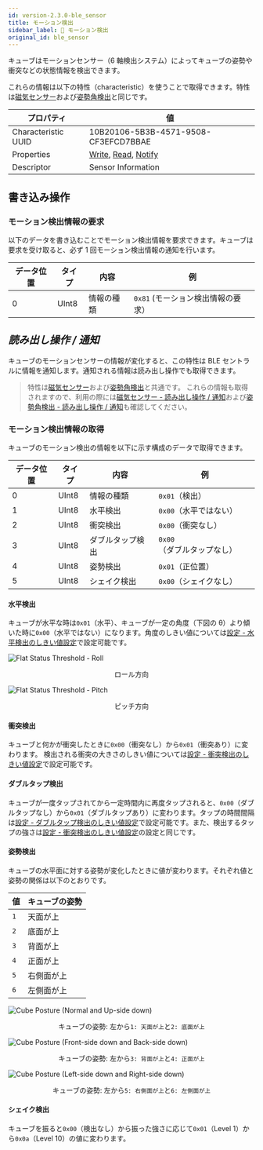 ```yaml
---
id: version-2.3.0-ble_sensor
title: モーション検出
sidebar_label: 🔄 モーション検出
original_id: ble_sensor
---
```


キューブはモーションセンサー（6 軸検出システム）によってキューブの姿勢や衝突などの状態情報を検出できます。

これらの情報は以下の特性（characteristic）を使うことで取得できます。特性は[磁気センサー](magnetic_sensor.md)および[姿勢角検出](high_precision_tilt_sensor.md)と同じです。

| プロパティ          | 値                                                                                 |
| ------------------- | ---------------------------------------------------------------------------------- |
| Characteristic UUID | 10B20106-5B3B-4571-9508-CF3EFCD7BBAE                                               |
| Properties          | [Write](#書き込み操作), [Read](#読み出し操作--通知), [Notify](#読み出し操作--通知) |
| Descriptor          | Sensor Information                                                                 |

## 書き込み操作

### モーション検出情報の要求

以下のデータを書き込むことでモーション検出情報を要求できます。キューブは要求を受け取ると、必ず 1 回モーション検出情報の通知を行います。

| データ位置 | タイプ | 内容       | 例                                                        |
| ---------- | ------ | ---------- | --------------------------------------------------------- |
| 0          | UInt8  | 情報の種類 | <span fixed>`0x81`</span> (モーション検出情報の要求）     |

## _読み出し操作 / 通知_

キューブのモーションセンサーの情報が変化すると、この特性は BLE セントラルに情報を通知します。通知される情報は読み出し操作でも取得できます。

> 特性は[磁気センサー](magnetic_sensor.md)および[姿勢角検出](high_precision_tilt_sensor.md)と共通です。
これらの情報も取得されますので、利用の際には[磁気センサー - 読み出し操作 / 通知](magnetic_sensor.md#読み出し操作--通知)および[姿勢角検出 - 読み出し操作 / 通知](high_precision_tilt_sensor.md#読み出し操作--通知)も確認してください。

### モーション検出情報の取得

キューブのモーション検出の情報を以下に示す構成のデータで取得できます。

| データ位置 | タイプ | 内容             | 例                                |
| ---------- | ------ | ---------------- | --------------------------------- |
| 0          | UInt8  | 情報の種類       | <span fixed>`0x01`</span>（検出） |
| 1          | UInt8  | 水平検出         | `0x00`（水平ではない）            |
| 2          | UInt8  | 衝突検出         | `0x00`（衝突なし）                |
| 3          | UInt8  | ダブルタップ検出 | `0x00`（ダブルタップなし）        |
| 4          | UInt8  | 姿勢検出         | `0x01`（正位置）                  |
| 5          | UInt8  | シェイク検出     | `0x00`（シェイクなし）            |

#### 水平検出

キューブが水平な時は`0x01`（水平）、キューブが一定の角度（下図の θ）より傾いた時に`0x00`（水平ではない）になります。角度のしきい値については[設定 - 水平検出のしきい値設定](configuration.md#水平検出のしきい値設定)で設定可能です。

![Flat Status Threshold - Roll](assets/configuration_flat_status_threshold_roll.svg)

<p align="center">ロール方向</p>

![Flat Status Threshold - Pitch](assets/configuration_flat_status_threshold_pitch.svg)

<p align="center">ピッチ方向</p>

#### 衝突検出

キューブと何かが衝突したときに`0x00`（衝突なし）から`0x01`（衝突あり）に変わります。
検出される衝突の大きさのしきい値については[設定 - 衝突検出のしきい値設定](configuration.md#衝突検出のしきい値設定)で設定可能です。

#### ダブルタップ検出

キューブが一度タップされてから一定時間内に再度タップされると、`0x00`（ダブルタップなし）から`0x01`（ダブルタップあり）に変わります。タップの時間間隔は[設定 - ダブルタップ検出のしきい値設定](configuration.md#ダブルタップ検出の時間間隔の設定)で設定可能です。また、検出するタップの強さは[設定 - 衝突検出のしきい値設定](configuration.md#衝突検出のしきい値設定)の設定と同じです。

#### 姿勢検出

キューブの水平面に対する姿勢が変化したときに値が変わります。それぞれ値と姿勢の関係は以下のとおりです。

| 値  | キューブの姿勢 |
| --- | -------------- |
| `1` | 天面が上       |
| `2` | 底面が上       |
| `3` | 背面が上       |
| `4` | 正面が上       |
| `5` | 右側面が上     |
| `6` | 左側面が上     |

![Cube Posture (Normal and Up-side down)](assets/sensor_posture_normal_up.svg)

<p align="center">キューブの姿勢: 左から<code>1: 天面が上</code>と<code>2: 底面が上</code></p>

![Cube Posture (Front-side down and Back-side down)](assets/sensor_posture_front_back.svg)

<p align="center">キューブの姿勢: 左から<code>3: 背面が上</code>と<code>4: 正面が上</code></p>

![Cube Posture (Left-side down and Right-side down)](assets/sensor_posture_left_right.svg)

<p align="center">キューブの姿勢: 左から<code>5: 右側面が上</code>と<code>6: 左側面が上</code></p>

#### シェイク検出

キューブを振ると`0x00`（検出なし）から振った強さに応じて`0x01`（Level 1）から`0x0a`（Level 10）の値に変わります。

